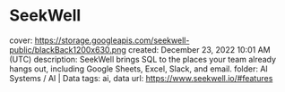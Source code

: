 # SeekWell

cover: https://storage.googleapis.com/seekwell-public/blackBack1200x630.png
created: December 23, 2022 10:01 AM (UTC)
description: SeekWell brings SQL to the places your team already hangs out, including Google Sheets, Excel, Slack, and email.
folder: AI Systems / AI | Data
tags: ai, data
url: https://www.seekwell.io/#features